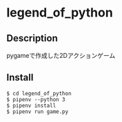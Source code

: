 legend_of_python
====



## Description
pygameで作成した2Dアクションゲーム

## Install
```
$ cd legend_of_python
$ pipenv --python 3
$ pipenv install
$ pipenv run game.py
```
